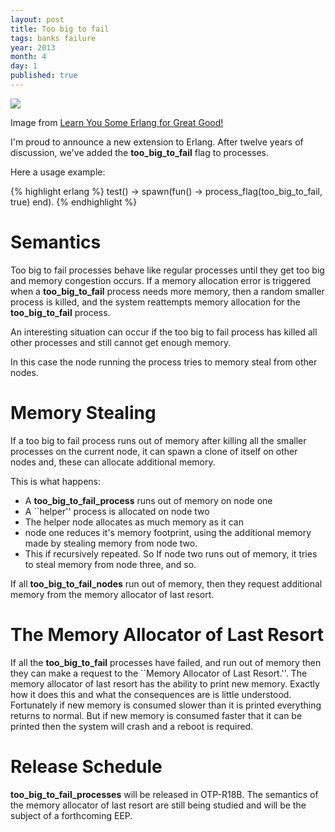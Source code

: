 ```yaml
---
layout: post
title: Too big to fail
tags: banks failure
year: 2013
month: 4
day: 1
published: true
---
```


<img src="http://learnyousomeerlang.com/static/img/rube.png"/>	

Image from <a href="http://nostarch.com/erlang">Learn You Some Erlang for Great Good!</a>
     

I'm proud to announce a new extension to Erlang.
After twelve years of discussion, we've added the <b>too_big_to_fail</b>
flag to processes.

Here a usage example:

{% highlight erlang %}
test() ->
    spawn(fun() ->
		  process_flag(too_big_to_fail, true)
	  end).
{% endhighlight %}
<p></p>

Semantics
=========

Too big to fail processes behave like regular processes until they get
too big and memory congestion occurs.  If a memory allocation error is
triggered when a <b>too_big_to_fail</b> process needs more memory, then a
random smaller process is killed, and the system reattempts memory
allocation for the <b>too_big_to_fail</b> process.

An interesting situation can occur if the too big to fail process
has killed all other processes and still cannot get enough memory.

In this case the node running the process tries to memory steal from other nodes.

Memory Stealing
===============

If a too big to fail process runs out of memory after killing all the
smaller processes on the current node, it can spawn a clone of itself on
other nodes and, these can allocate additional memory.

This is what happens:

* A <b>too_big_to_fail_process</b> runs out of memory on node one
* A ``helper'' process is allocated on node two
* The helper node allocates as much memory as it can
* node one reduces it's memory footprint, using the additional memory made by stealing memory from node two.
* This if recursively repeated. So If node two runs out of memory, it tries to steal
memory from node three, and so.

If all <b>too_big_to_fail_nodes</b> run out of memory, then they request
additional memory from the memory allocator of last resort.

The Memory Allocator of Last Resort
===================================

If all the <b>too_big_to_fail</b> processes have failed, and run out of memory
then they can make a request to the ``Memory Allocator of Last Resort.''. The
memory allocator of last resort has the ability to print new memory. Exactly how it
does this and what the consequences are is little understood. Fortunately if new memory
is consumed slower than it is printed everything returns to normal. But if
new memory is consumed faster that it can be printed then the system will crash and
a reboot is required.

Release Schedule
================

<b>too_big_to_fail_processes</b> will be released in OTP-R18B. The
semantics of the memory allocator of last resort are still being
studied and will be the subject of a forthcoming EEP.

